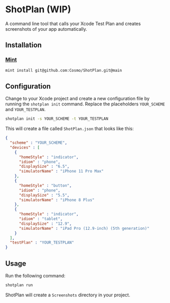 # ShotPlan (WIP)

A command line tool that calls your Xcode Test Plan and creates screenshots of your app automatically.

## Installation

### [Mint](https://github.com/yonaskolb/mint)

```sh
mint install git@github.com:Cosmo/ShotPlan.git@main
```

## Configuration

Change to your Xcode project and create a new configuration file by running the `shotplan init` command.
Replace the placeholders `YOUR_SCHEME` and `YOUR_TESTPLAN`.

```sh
shotplan init -s YOUR_SCHEME -t YOUR_TESTPLAN
```

This will create a file called `ShotPlan.json` that looks like this:

```json
{
  "scheme" : "YOUR_SCHEME",
  "devices" : [
    {
      "homeStyle" : "indicator",
      "idiom" : "phone",
      "displaySize" : "6.5",
      "simulatorName" : "iPhone 11 Pro Max"
    },
    {
      "homeStyle" : "button",
      "idiom" : "phone",
      "displaySize" : "5.5",
      "simulatorName" : "iPhone 8 Plus"
    },
    {
      "homeStyle" : "indicator",
      "idiom" : "tablet",
      "displaySize" : "12.9",
      "simulatorName" : "iPad Pro (12.9-inch) (5th generation)"
    }
  ],
  "testPlan" : "YOUR_TESTPLAN"
}
```

## Usage

Run the following command:

```sh
shotplan run
```

ShotPlan will create a `Screenshots` directory in your project.
